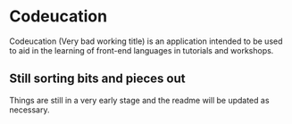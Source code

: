 <h1>Codeucation</h1>

Codeucation (Very bad working title) is an application intended to be used to aid in the learning of front-end languages in tutorials and workshops.

<h2>Still sorting bits and pieces out</h2>

Things are still in a very early stage and the readme will be updated as necessary.
